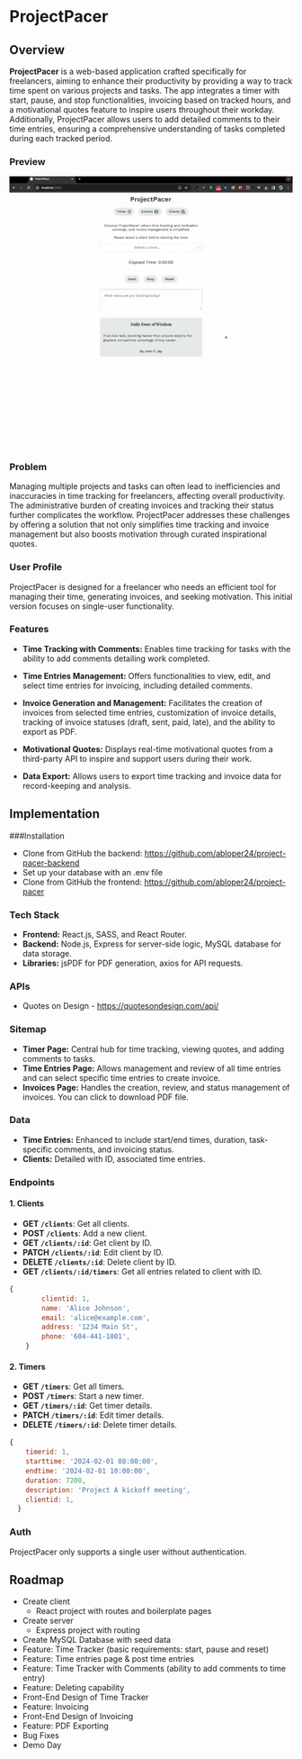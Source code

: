 # ProjectPacer

## Overview

**ProjectPacer** is a web-based application crafted specifically for freelancers, aiming to enhance their productivity by providing a way to track time spent on various projects and tasks. The app integrates a timer with start, pause, and stop functionalities, invoicing based on tracked hours, and a motivational quotes feature to inspire users throughout their workday. Additionally, ProjectPacer allows users to add detailed comments to their time entries, ensuring a comprehensive understanding of tasks completed during each tracked period.

### Preview

![](preview.gif)


### Problem

Managing multiple projects and tasks can often lead to inefficiencies and inaccuracies in time tracking for freelancers, affecting overall productivity. The administrative burden of creating invoices and tracking their status further complicates the workflow. ProjectPacer addresses these challenges by offering a solution that not only simplifies time tracking and invoice management but also boosts motivation through curated inspirational quotes.

### User Profile

ProjectPacer is designed for a freelancer who needs an efficient tool for managing their time, generating invoices, and seeking motivation. This initial version focuses on single-user functionality.

### Features

- **Time Tracking with Comments:** Enables time tracking for tasks with the ability to add comments detailing work completed.

- **Time Entries Management:** Offers functionalities to view, edit, and select time entries for invoicing, including detailed comments.

- **Invoice Generation and Management:** Facilitates the creation of invoices from selected time entries, customization of invoice details, tracking of invoice statuses (draft, sent, paid, late), and the ability to export as PDF.

- **Motivational Quotes:** Displays real-time motivational quotes from a third-party API to inspire and support users during their work.

- **Data Export:** Allows users to export time tracking and invoice data for record-keeping and analysis.

## Implementation

###Installation
- Clone from GitHub the backend: https://github.com/abloper24/project-pacer-backend
- Set up your database with an .env file 
- Clone from GitHub the frontend: https://github.com/abloper24/project-pacer


### Tech Stack

- **Frontend:** React.js, SASS, and React Router.
- **Backend:** Node.js, Express for server-side logic, MySQL database for data storage.
- **Libraries:** jsPDF for PDF generation, axios for API requests.

### APIs

- Quotes on Design - https://quotesondesign.com/api/

### Sitemap

- **Timer Page:** Central hub for time tracking, viewing quotes, and adding comments to tasks.
- **Time Entries Page:** Allows management and review of all time entries and can select specific time entries to create invoice.
- **Invoices Page:** Handles the creation, review, and status management of invoices. You can click to download PDF file. 


### Data

- **Time Entries:** Enhanced to include start/end times, duration, task-specific comments, and invoicing status.
- **Clients:** Detailed with ID, associated time entries.

### Endpoints

#### **1. Clients**

- **GET `/clients`**: Get all clients.
- **POST `/clients`**: Add a new client.
- **GET `/clients/:id`**: Get client by ID.
- **PATCH `/clients/:id`**: Edit client by ID.
- **DELETE `/clients/:id`**: Delete client by ID.
- **GET `/clients/:id/timers`**: Get all entries related to client with ID.

```jsx
{
        clientid: 1,
        name: 'Alice Johnson',
        email: 'alice@example.com',
        address: '1234 Main St',
        phone: '604-441-1001',
    }
```

#### **2. Timers**

- **GET `/timers`**: Get all timers.
- **POST `/timers`**: Start a new timer.
- **GET `/timers/:id`**: Get timer details.
- **PATCH `/timers/:id`**: Edit timer details.
- **DELETE `/timers/:id`**: Delete timer details.

```jsx
{
    timerid: 1,
    starttime: '2024-02-01 08:00:00',
    endtime: '2024-02-01 10:00:00',
    duration: 7200,
    description: 'Project A kickoff meeting',
    clientid: 1,
  }
```


### Auth

ProjectPacer only supports a single user without authentication.

## Roadmap

- Create client
    - React project with routes and boilerplate pages
- Create server
    - Express project with routing
- Create MySQL Database with seed data
- Feature: Time Tracker (basic requirements: start, pause and reset)
- Feature: Time entries page & post time entries 
- Feature: Time Tracker with Comments (ability to add comments to time entry)
- Feature: Deleting capability 
- Front-End Design of Time Tracker 
- Feature: Invoicing  
- Front-End Design of Invoicing
- Feature: PDF Exporting
- Bug Fixes
- Demo Day

